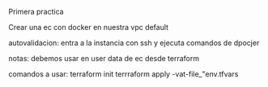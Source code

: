 Primera practica

Crear una ec con docker en nuestra vpc default

autovalidacion:
entra a la instancia con ssh y ejecuta comandos de dpocjer

notas:
debemos usar en user data de ec desde terraform

comandos a usar:
terraform init
terrraform apply  -vat-file_"env.tfvars